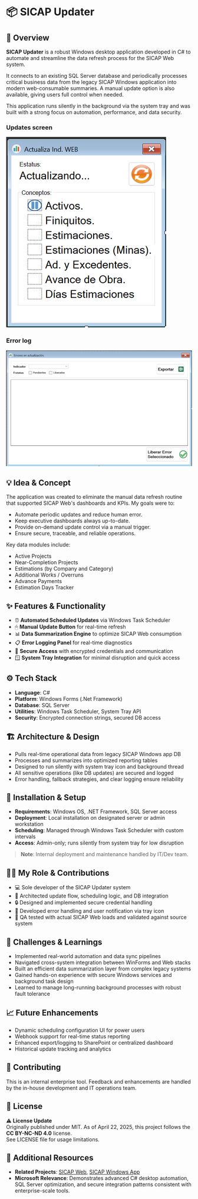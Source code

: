# 📦 SICAP Updater

## 🧭 Overview
**SICAP Updater** is a robust Windows desktop application developed in C# to automate and streamline the data refresh process for the SICAP Web system. 

It connects to an existing SQL Server database and periodically processes critical business data from the legacy SICAP Windows application into modern web-consumable summaries. A manual update option is also available, giving users full control when needed.

This application runs silently in the background via the system tray and was built with a strong focus on automation, performance, and data security.

### Updates screen
![Screenshot](./assets/1.png) <!-- Replace with your image path -->

### Error log
![Screenshot](./assets/2.png) <!-- Replace with your image path -->

## 💡 Idea & Concept
The application was created to eliminate the manual data refresh routine that supported SICAP Web's dashboards and KPIs. My goals were to:
- Automate periodic updates and reduce human error.
- Keep executive dashboards always up-to-date.
- Provide on-demand update control via a manual trigger.
- Ensure secure, traceable, and reliable operations.

Key data modules include:
- Active Projects
- Near-Completion Projects
- Estimations (by Company and Category)
- Additional Works / Overruns
- Advance Payments
- Estimation Days Tracker

## ✨ Features & Functionality
- ⏰ **Automated Scheduled Updates** via Windows Task Scheduler
- 🖱 **Manual Update Button** for real-time refresh
- 📊 **Data Summarization Engine** to optimize SICAP Web consumption
- 📋 **Error Logging Panel** for real-time diagnostics
- 🔐 **Secure Access** with encrypted credentials and communication
- 🪟 **System Tray Integration** for minimal disruption and quick access

## ⚙️ Tech Stack
- **Language**: C#
- **Platform**: Windows Forms (.Net Framework)
- **Database**: SQL Server
- **Utilities**: Windows Task Scheduler, System Tray API
- **Security**: Encrypted connection strings, secured DB access

## 🏗 Architecture & Design
- Pulls real-time operational data from legacy SICAP Windows app DB
- Processes and summarizes into optimized reporting tables
- Designed to run silently with system tray icon and background thread
- All sensitive operations (like DB updates) are secured and logged
- Error handling, fallback strategies, and clear logging ensure reliability

## 🚀 Installation & Setup
- **Requirements**: Windows OS, .NET Framework, SQL Server access
- **Deployment**: Local installation on designated server or admin workstation
- **Scheduling**: Managed through Windows Task Scheduler with custom intervals
- **Access**: Admin-only; runs silently from system tray for low disruption

> **Note**: Internal deployment and maintenance handled by IT/Dev team.

## 🧑‍💻 My Role & Contributions
- 💻 Sole developer of the SICAP Updater system
- 🧠 Architected update flow, scheduling logic, and DB integration
- 🔒 Designed and implemented secure credential handling
- 🔧 Developed error handling and user notification via tray icon
- 🧪 QA tested with actual SICAP Web loads and validated against source system

## 🧗 Challenges & Learnings
- Implemented real-world automation and data sync pipelines
- Navigated cross-system integration between WinForms and Web stacks
- Built an efficient data summarization layer from complex legacy systems
- Gained hands-on experience with secure Windows services and background task design
- Learned to manage long-running background processes with robust fault tolerance

## 📈 Future Enhancements
- Dynamic scheduling configuration UI for power users
- Webhook support for real-time status reporting
- Enhanced export/logging to SharePoint or centralized dashboard
- Historical update tracking and analytics

## 🤝 Contributing
This is an internal enterprise tool. Feedback and enhancements are handled by the in-house development and IT operations team.

## 🪪 License
⚠️ **License Update**  
Originally published under MIT. As of April 22, 2025, this project follows the **CC BY-NC-ND 4.0** license.  
See LICENSE file for usage limitations.

## 🔗 Additional Resources
- **Related Projects**: [SICAP Web](#), [SICAP Windows App](#)
- **Microsoft Relevance**: Demonstrates advanced C# desktop automation, SQL Server optimization, and secure integration patterns consistent with enterprise-scale tools.

